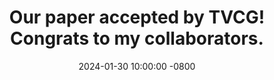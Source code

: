 ---
title: >-
    Our paper accepted by TVCG! Congrats to my collaborators.
date: 2024-01-30 10:00:00 -0800
---